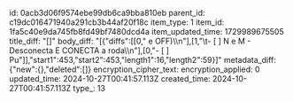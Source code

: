 id: 0acb3d06f9574ebe99db6ca9bba810eb
parent_id: c19dc016471940a291cb3b44af20f18c
item_type: 1
item_id: 1fa5c40e9da745fb8fd49bf7480dcd4a
item_updated_time: 1729989675505
title_diff: "[]"
body_diff: "[{\"diffs\":[[0,\" e OFF)\\\n\"],[1,\"\\t- [ ] N e M - Desconecta E CONECTA a roda\\\n\"],[0,\"- [ ] Pu\"]],\"start1\":453,\"start2\":453,\"length1\":16,\"length2\":59}]"
metadata_diff: {"new":{},"deleted":[]}
encryption_cipher_text: 
encryption_applied: 0
updated_time: 2024-10-27T00:41:57.113Z
created_time: 2024-10-27T00:41:57.113Z
type_: 13